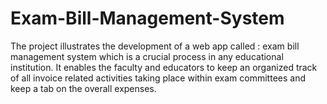 # Exam-Bill-Management-System
The project illustrates the development of a web app called : exam bill management system which is a crucial process in any educational institution. It enables the  faculty and educators to keep an organized track of all invoice related  activities taking place within exam committees and keep a tab on the overall  expenses.
